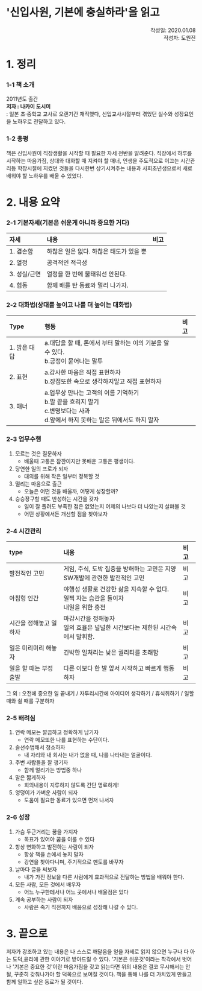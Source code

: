 '신입사원, 기본에 충실하라'을 읽고
=================================
<p align="right">작성일: 2020.01.08<br> 작성자: 도원진 </p>

# 1. 정리
### 1-1 책 소개
2011년도 출간<br>
<b>저자 : 나카이 도시미</b> <br>: 일본 초·중학교 교사로 오랜기간 재직했다, 신입교사시절부터 겪었던 실수와 성장요인을 노하우로 전달하고 있다.<br>

### 1-2 총평
책은 신입사원이 직장생활을 시작할 때 필요한 자세 전반을 알려준다. 직장에서 하루를 시작하는 마음가짐, 상대와 대화할 때 지켜야 할 매너, 인생을 주도적으로 이끄는 시간관리등 학창시절에 지켰던 것들을 다시한번 상기시켜주는 내용과 사회초년생으로서 새로 배워야 할 노하우를 배울 수 있었다.

# 2. 내용 요약
### 2-1 기본자세(기본은 쉬운게 아니라 중요한 거다)
|자세|내용|비고|
|:---|:---|:---|
|1. 겸손함|하찮은 일은 없다. 하찮은 태도가 있을 뿐||
|2. 열정|공격적인 적극성||
|3. 성실/근면|열정을 한 번에 불태워선 안된다.||
|4. 협동|함께 배를 탄 동료와 멀리 나가자.||


### 2-2 대화법(상대를 높이고 나를 더 높이는 대화법)
|Type|행동|비고|
|:---|:---|:---|
|1. 밝은 대답|a.대답을 할 때, 톤에서 부터 말하는 이의 기분을 알 수 있다.<br>b.긍정이 묻어나는 말투||
|2. 표현|a.감사한 마음은 직접 표현하자<br>b.장점또한 속으로 생각하지말고 직접 표현하자||
|3. 매너|a.업무상 만나는 고객의 이름 기억하기<br>b.말 끝을 흐리지 말기<br>c.변명보다는 사과<br>d.앞에서 하지 못하는 말은 뒤에서도 하지 말자||


### 2-3 업무수행
1. 모르는 것은 질문하자
    - 배울때 고통은 잠깐이지만 못배운 고통은 평생이다.
1. 당연한 일의 프로가 되자
    - 대의를 위해 작은 일부터 정복할 것
1. 떨리는 마음으로 출근
    - 오늘은 어떤 것을 배울까, 어떻게 성장할까?
1. 승승장구할 때도 반성하는 시간을 갖자
    - 일이 잘 풀려도 부족한 점은 없었는지 어제의 나보다 더 나았는지 살펴볼 것
    - 어떤 상황에서든 개선할 점을 찾아보자

### 2-4 시간관리
|type|내용|비고|
|:---|:---|:---|
|발전적인 고민|게임, 주식, 도박 집중을 방해하는 고민은 지양<br>SW개발에 관련한 발전적인 고민|비고|
|아침형 인간|야행성 생활로 건강한 삶을 지속할 수 없다.<br>일찍 자는 습관을 들이자<br>내일을 위한 충전|비고|
|시간을 정해놓고 일하자|마감시간을 정해놓자<br>일의 효율은 널널한 시간보다는 제한된 시간속에서 발휘함. |비고|
|일은 미리미리 해놓자|긴박한 일처리는 낮은 퀄리티를 초래함|비고|
|일을 할 때는 부정출발|다른 이보다 한 발 앞서 시작하고 빠르게 행동하자|비고|

그 외 : 오전에 중요한 일 끝내기 / 자투리시간에 아이디어 생각하기 / 휴식취하기 / 일할 때와 쉴 때를 구분하자

### 2-5 배려심
1. 연락 메모는 깔끔하고 정확하게 남기자
    - 연락 메모또한 나를 표현하는 수단이다.
1. 솔선수범해서 청소하자
    - 내 자리와 내 회사는 내가 없을 때, 나를 나타내는 얼굴이다.
1. 주변 사람들을 잘 챙기자
    - 함께 멀리가는 방법중 하나
1. 말은 짧게하자
    - 회의내용이 지루하지 않도록 간단 명료하게!
1. 엉덩이가 가벼운 사람이 되자
    - 도움이 필요한 동료가 있으면 먼저 나서자

### 2-6 성장
1. 가슴 두근거리는 꿈을 가지자
    - 목표가 있어야 꿈을 이룰 수 있다
1. 항상 변화하고 발전하는 사람이 되자
    - 항상 책을 손에서 놓지 말자
    - 강연을 찾아다니며, 주기적으로 멘토를 바꾸자
1. 날마다 글을 써보자
    - 내가 가진 정보을 다른 사람에게 효과적으로 전달하는 방법을 배워야 한다.
1. 모든 사람, 모든 것에서 배우자
    - 어느 누구한테서나 어느 곳에서나 배울점은 있다
1. 계속 공부하는 사람이 되자
    - 사람은 죽기 직전까지 배움으로 성장해 나갈 수 있다.

# 3. 끝으로
저자가 강조하고 있는 내용은 나 스스로 깨달음을 얻을 자세로 읽지 않으면 누구나 다 아는 도덕,윤리에 관한 이야기로 받아드릴 수 있다. '기본은 쉬운것'이라는 착각에서 벗어나 '기본은 중요한 것'이란 마음가짐을 갖고 읽는다면 위의 내용은 결코 무시해서는 안 될, 꾸준히 갖춰나가야 할 덕목으로 보여질 것이다. 책을 통해 나를 더 가치있게 만들고 함께 일하고 싶은 동료가 될 것이다.
